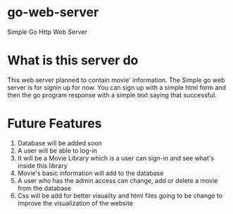# go-web-server
Simple Go Http Web Server

# What is this server do
This web server planned to contain movie' information.
The Simple go web server is for signin up for now. You can sign up with a simple html form and then the go program response with a simple text saying that successful.

# Future Features
1. Database will be added soon
2. A user will be able to log-in
3. It will be a Movie Library which is a user can sign-in and see what's inside this library
4. Movie's basic information will add to the database
5. A user who has the admin access can change, add or delete a movie from the database
6. Css will be add for better visuality and html files going to be change to improve the visualization of the website